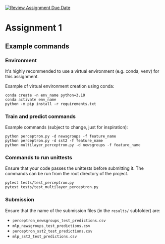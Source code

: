 [![Review Assignment Due Date](https://classroom.github.com/assets/deadline-readme-button-24ddc0f5d75046c5622901739e7c5dd533143b0c8e959d652212380cedb1ea36.svg)](https://classroom.github.com/a/5AnSQOnY)
# Assignment 1

## Example commands

### Environment

It's highly recommended to use a virtual environment (e.g. conda, venv) for this assignment.

Example of virtual environment creation using conda:
```
conda create -n env_name python=3.10
conda activate env_name
python -m pip install -r requirements.txt
```

### Train and predict commands

Example commands (subject to change, just for inspiration):
```
python perceptron.py -d newsgroups -f feature_name
python perceptron.py -d sst2 -f feature_name
python multilayer_perceptron.py -d newsgroups -f feature_name
```

### Commands to run unittests

Ensure that your code passes the unittests before submitting it.
The commands can be run from the root directory of the project.
```
pytest tests/test_perceptron.py
pytest tests/test_multilayer_perceptron.py
```

### Submission

Ensure that the name of the submission files (in the `results/` subfolder) are:

- `perceptron_newsgroups_test_predictions.csv`
- `mlp_newsgroups_test_predictions.csv`
- `perceptron_sst2_test_predictions.csv`
- `mlp_sst2_test_predictions.csv`
